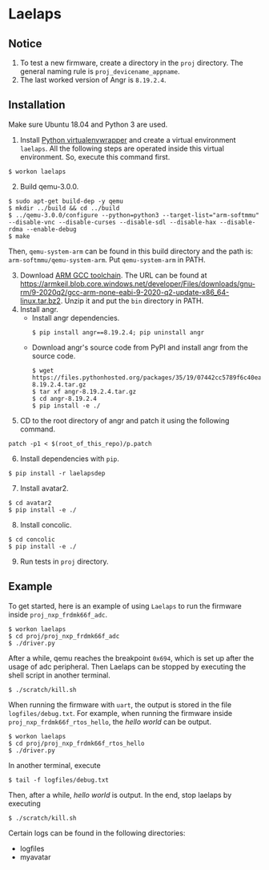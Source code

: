 # Laelaps


## Notice
1. To test a new firmware, create a directory in the ```proj``` directory. The general naming rule is ```proj_devicename_appname```.
2. The last worked version of Angr is `8.19.2.4`.


## Installation
Make sure Ubuntu 18.04 and Python 3 are used.

1. Install [Python virtualenvwrapper](https://virtualenvwrapper.readthedocs.io/en/latest/) and create a virtual environment `laelaps`. All the following steps are operated inside this virtual environment. So, execute this command first.
```
$ workon laelaps
```
2. Build qemu-3.0.0.
```
$ sudo apt-get build-dep -y qemu
$ mkdir ../build && cd ../build
$ ../qemu-3.0.0/configure --python=python3 --target-list="arm-softmmu" --disable-vnc --disable-curses --disable-sdl --disable-hax --disable-rdma --enable-debug
$ make
```
   Then, `qemu-system-arm` can be found in this build directory and the path is: `arm-softmmu/qemu-system-arm`. Put `qemu-system-arm` in PATH.
   
3. Download [ARM GCC toolchain](https://developer.arm.com/open-source/gnu-toolchain/gnu-rm/downloads). The URL can be found at https://armkeil.blob.core.windows.net/developer/Files/downloads/gnu-rm/9-2020q2/gcc-arm-none-eabi-9-2020-q2-update-x86_64-linux.tar.bz2. Unzip it and put the `bin` directory in PATH.
4. Install angr. 
   - Install angr dependencies.
     ```
     $ pip install angr==8.19.2.4; pip uninstall angr
     ```
   - Download angr's source code from PyPI and install angr from the source code.
     ```
     $ wget https://files.pythonhosted.org/packages/35/19/07442cc5789f6c40eae7ea2bd34a04402fa94f9e3d94cba0ab8354d231cf/angr-8.19.2.4.tar.gz
     $ tar xf angr-8.19.2.4.tar.gz
     $ cd angr-8.19.2.4
     $ pip install -e ./
     ```
5. CD to the root directory of angr and patch it using the following command.
```
patch -p1 < $(root_of_this_repo)/p.patch
```
6. Install dependencies with `pip`.
```
$ pip install -r laelapsdep
```
7. Install avatar2.
```
$ cd avatar2
$ pip install -e ./
```
8. Install concolic.
```
$ cd concolic
$ pip install -e ./
```
9. Run tests in `proj` directory.


## Example
To get started, here is an example of using `Laelaps` to run the firmware inside `proj_nxp_frdmk66f_adc`.

```
$ workon laelaps
$ cd proj/proj_nxp_frdmk66f_adc
$ ./driver.py
```
After a while, qemu reaches the breakpoint `0x694`, which is set up after the usage of adc peripheral. Then Laelaps can be stopped by executing the shell script in another terminal.
```
$ ./scratch/kill.sh
```

When running the firmware with `uart`, the output is stored in the file `logfiles/debug.txt`. For example, when running the firmware inside `proj_nxp_frdmk66f_rtos_hello`, the *hello world* can be output.
```
$ workon laelaps
$ cd proj/proj_nxp_frdmk66f_rtos_hello
$ ./driver.py
```
In another terminal, execute
```
$ tail -f logfiles/debug.txt
```
Then, after a while, *hello world* is output. In the end, stop laelaps by executing
```
$ ./scratch/kill.sh
```

Certain logs can be found in the following directories:
- logfiles
- myavatar
